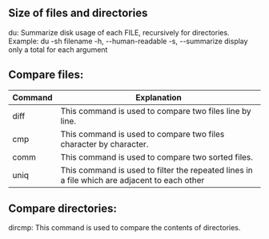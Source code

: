 ## Size of files and directories
du: Summarize disk usage of each FILE, recursively for directories.
Example: du -sh filename
-h, --human-readable
-s, --summarize
              display only a total for each argument

## Compare files:
| Command | Explanation |
| --- | --- |
diff | This command is used to compare two files line by line.
cmp | This command is used to compare two files character by character.
comm | This command is used to compare two sorted files.
uniq | This command is used to filter the repeated lines in a file which are adjacent to each other

## Compare directories:
dircmp: This command is used to compare the contents of directories.
